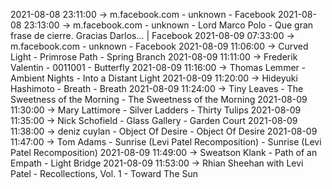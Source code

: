 2021-08-08 23:11:00 -> m.facebook.com - unknown - Facebook
2021-08-08 23:13:00 -> m.facebook.com - unknown - Lord Marco Polo - Que gran frase de cierre. Gracias Darlos... | Facebook
2021-08-09 07:33:00 -> m.facebook.com - unknown - Facebook
2021-08-09 11:06:00 -> Curved Light - Primrose Path - Spring Branch
2021-08-09 11:11:00 -> Frederik Valentin - 0011001 - Butterfly
2021-08-09 11:16:00 -> Thomas Lemmer - Ambient Nights - Into a Distant Light
2021-08-09 11:20:00 -> Hideyuki Hashimoto - Breath - Breath
2021-08-09 11:24:00 -> Tiny Leaves - The Sweetness of the Morning - The Sweetness of the Morning
2021-08-09 11:30:00 -> Mary Lattimore - Silver Ladders - Thirty Tulips
2021-08-09 11:35:00 -> Nick Schofield - Glass Gallery - Garden Court
2021-08-09 11:38:00 -> deniz cuylan - Object Of Desire - Object Of Desire
2021-08-09 11:47:00 -> Tom Adams - Sunrise (Levi Patel Recomposition) - Sunrise (Levi Patel Recomposition)
2021-08-09 11:49:00 -> Sweatson Klank - Path of an Empath - Light Bridge
2021-08-09 11:53:00 -> Rhian Sheehan with Levi Patel - Recollections, Vol. 1 - Toward The Sun
